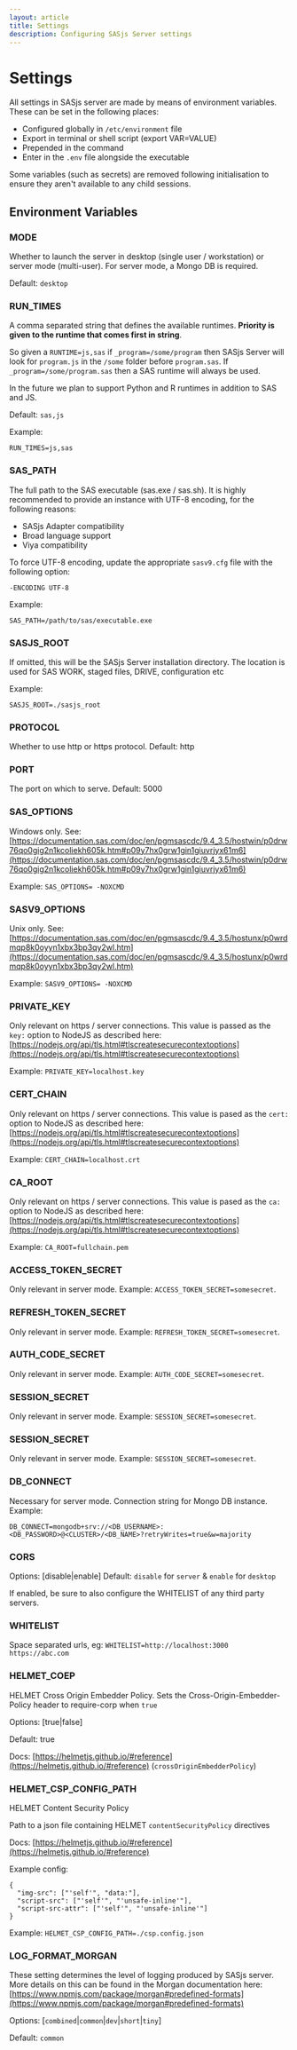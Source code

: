 ```yaml
---
layout: article
title: Settings
description: Configuring SASjs Server settings
---
```


# Settings

All settings in SASjs server are made by means of environment variables.  These can be set in the following places:

- Configured globally in `/etc/environment` file
- Export in terminal or shell script (export VAR=VALUE)
- Prepended in the command
- Enter in the `.env` file alongside the executable

Some variables (such as secrets) are removed following initialisation to ensure they aren't available to any child sessions.

## Environment Variables

### MODE

Whether to launch the server in desktop (single user / workstation) or server mode (multi-user).  For server mode, a Mongo DB is required.

Default: `desktop`

### RUN_TIMES
A comma separated string that defines the available runtimes.
**Priority is given to the runtime that comes first in string**.

So given a `RUNTIME=js,sas` if `_program=/some/program` then SASjs Server will look for `program.js` in the `/some` folder before `program.sas`.  If `_program=/some/program.sas` then a SAS runtime will always be used.

In the future we plan to support Python and R runtimes in addition to SAS and JS.

Default: `sas,js`

Example:

`RUN_TIMES=js,sas`

### SAS_PATH
The full path to the SAS executable (sas.exe / sas.sh).  It is highly recommended to provide an instance with UTF-8 encoding, for the following reasons:

* SASjs Adapter compatibility
* Broad language support
* Viya compatibility

To force UTF-8 encoding, update the appropriate `sasv9.cfg` file with the following option:

```
-ENCODING UTF-8
```

Example:

`SAS_PATH=/path/to/sas/executable.exe`

### SASJS_ROOT

If omitted, this will be the SASjs Server installation directory.  The location is used for SAS WORK, staged files, DRIVE, configuration etc

Example:

`SASJS_ROOT=./sasjs_root`

### PROTOCOL

Whether to use http or https protocol. Default: http

### PORT
The port on which to serve.  Default: 5000


### SAS_OPTIONS

Windows only. See: [https://documentation.sas.com/doc/en/pgmsascdc/9.4_3.5/hostwin/p0drw76qo0gig2n1kcoliekh605k.htm#p09y7hx0grw1gin1giuvrjyx61m6](https://documentation.sas.com/doc/en/pgmsascdc/9.4_3.5/hostwin/p0drw76qo0gig2n1kcoliekh605k.htm#p09y7hx0grw1gin1giuvrjyx61m6)

Example:  `SAS_OPTIONS= -NOXCMD`

### SASV9_OPTIONS
Unix only.  See: [https://documentation.sas.com/doc/en/pgmsascdc/9.4_3.5/hostunx/p0wrdmqp8k0oyyn1xbx3bp3qy2wl.htm](https://documentation.sas.com/doc/en/pgmsascdc/9.4_3.5/hostunx/p0wrdmqp8k0oyyn1xbx3bp3qy2wl.htm)

Example: `SASV9_OPTIONS= -NOXCMD`

### PRIVATE_KEY
Only relevant on https / server connections.  This value is passed as the `key:` option to NodeJS as described here:  [https://nodejs.org/api/tls.html#tlscreatesecurecontextoptions](https://nodejs.org/api/tls.html#tlscreatesecurecontextoptions)

Example: `PRIVATE_KEY=localhost.key`

### CERT_CHAIN
Only relevant on https / server connections.  This value is pased as the `cert:` option to NodeJS as described here: [https://nodejs.org/api/tls.html#tlscreatesecurecontextoptions](https://nodejs.org/api/tls.html#tlscreatesecurecontextoptions)

Example: `CERT_CHAIN=localhost.crt`

### CA_ROOT

Only relevant on https / server connections.  This value is pased as the `ca:` option to NodeJS as described here: [https://nodejs.org/api/tls.html#tlscreatesecurecontextoptions](https://nodejs.org/api/tls.html#tlscreatesecurecontextoptions)

Example: `CA_ROOT=fullchain.pem`

### ACCESS_TOKEN_SECRET
Only relevant in server mode.  Example: `ACCESS_TOKEN_SECRET=somesecret`.

### REFRESH_TOKEN_SECRET
Only relevant in server mode.  Example: `REFRESH_TOKEN_SECRET=somesecret`.

### AUTH_CODE_SECRET
Only relevant in server mode.  Example: `AUTH_CODE_SECRET=somesecret`.

### SESSION_SECRET
Only relevant in server mode.  Example: `SESSION_SECRET=somesecret`.

### SESSION_SECRET
Only relevant in server mode.  Example: `SESSION_SECRET=somesecret`.

### DB_CONNECT
Necessary for server mode.  Connection string for Mongo DB instance.  Example:
```
DB_CONNECT=mongodb+srv://<DB_USERNAME>:<DB_PASSWORD>@<CLUSTER>/<DB_NAME>?retryWrites=true&w=majority
```

### CORS

Options: [disable|enable] 
Default: `disable` for `server` & `enable` for `desktop`

If enabled, be sure to also configure the WHITELIST of any third party servers.

### WHITELIST
Space separated urls, eg: `WHITELIST=http://localhost:3000 https://abc.com`

### HELMET_COEP

HELMET Cross Origin Embedder Policy.  Sets the Cross-Origin-Embedder-Policy header to require-corp when `true`

Options: [true|false] 

Default: true

Docs: [https://helmetjs.github.io/#reference](https://helmetjs.github.io/#reference) (`crossOriginEmbedderPolicy`)

###  HELMET_CSP_CONFIG_PATH

HELMET Content Security Policy

Path to a json file containing HELMET `contentSecurityPolicy` directives

Docs: [https://helmetjs.github.io/#reference](https://helmetjs.github.io/#reference)

Example config:
```
{
  "img-src": ["'self'", "data:"],
  "script-src": ["'self'", "'unsafe-inline'"],
  "script-src-attr": ["'self'", "'unsafe-inline'"]
}
```

Example: `HELMET_CSP_CONFIG_PATH=./csp.config.json`

### LOG_FORMAT_MORGAN

These setting determines the level of logging produced by SASjs server.  
More details on this can be found in the Morgan documentation here:[https://www.npmjs.com/package/morgan#predefined-formats](https://www.npmjs.com/package/morgan#predefined-formats)

Options: [`combined`|`common`|`dev`|`short`|`tiny`]

Default: `common`


